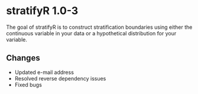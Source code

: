 
<!-- README.md is generated from README.Rmd. Please edit that file -->

# stratifyR 1.0-3

The goal of stratifyR is to construct stratification boundaries using
either the continuous variable in your data or a hypothetical
distribution for your variable.

## Changes

-   Updated e-mail address
-   Resolved reverse dependency issues
-   Fixed bugs
